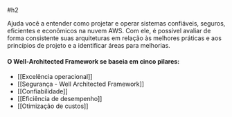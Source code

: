 #h2

Ajuda você a entender como projetar e operar sistemas confiáveis, seguros, eficientes e econômicos na nuvem AWS. Com ele, é possível avaliar de forma consistente suas arquiteturas em relação às melhores práticas e aos princípios de projeto e a identificar áreas para melhorias.

#### O Well-Architected Framework se baseia em cinco pilares:
- [[Excelência operacional]]
- [[Segurança - Well Architected Framework]]
- [[Confiabilidade]]
- [[Eficiência de desempenho]]
- [[Otimização de custos]]